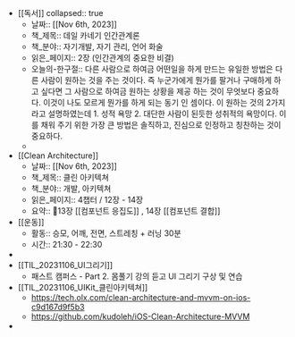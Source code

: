 - [[독서]]
  collapsed:: true
	- 날짜:: [[Nov 6th, 2023]]
	- 책_제목:: 데일 카네기 인간관계론
	- 책_분야:: 자기개발, 자기 관리, 언어 화술
	- 읽은_페이지:: 2장 (인간관계의 중요한 비결)
	- 오늘의-한구절:: 다른 사람으로 하여금 어떤일을 하게 만드는 유일한 방법은 다른 사람이 원하는 것을 주는 것이다. 즉 누군가에게 뭔가를 팔거나 구매하게 하고 싶다면 그 사람으로 하여금 원하는 상황을 제공 하는 것이 무엇보다 중요하다. 이것이 나도 모르게 뭔가를 하게 되는 동기 인 셈이다.  이 원하는 것의 2가지라고 설명하였는데 1. 성적 욕망 2. 대단한 사람이 된듯한 성취적의 욕망이다. 이를 채워 주기 위한 가장 큰 방법은 솔직하고, 진심으로 인정하고 칭찬하는 것이 중요하다.
	-
- [[Clean Architecture]]
	- 날짜:: [[Nov 6th, 2023]]
	- 책_제목:: 클린 아키텍쳐
	- 책_분야:: 개발, 아키텍쳐
	- 읽은_페이지:: 4챕터 / 12장 - 14장
	- 요약:: 13장 [[컴포넌트 응집도]] , 14장 [[컴포넌트 결합]]
- [[운동]]
	- 활동:: 승모, 어깨, 전면, 스트레칭 + 러닝 30분
	- 시간:: 21:30 - 22:30
-
- [[TIL_20231106_UI그리기]]
	- 패스트 캠퍼스 - Part 2. 몸풀기 강의 듣고 UI 그리기 구상 및 연습
- [[TIL_20231106_UIKit_클린아키텍쳐]]
	- https://tech.olx.com/clean-architecture-and-mvvm-on-ios-c9d167d9f5b3
	- https://github.com/kudoleh/iOS-Clean-Architecture-MVVM
-
